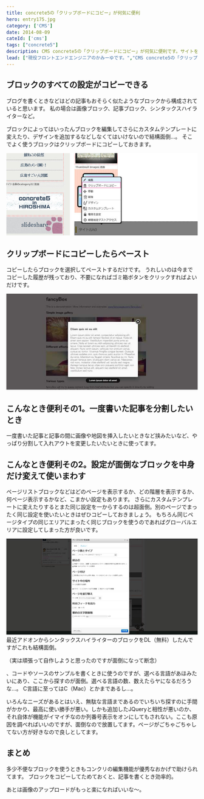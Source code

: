 ```yaml
---
title: concrete5の「クリップボードにコピー」が何気に便利
hero: entry175.jpg
category: ['CMS']
date: 2014-08-09
cateId: ['cms']
tags: ["concrete5"]
description: CMS concrete5の「クリップボードにコピー」が何気に便利です。サイトを編集する際、どうしても似たようなブロックを使うのでヘビロテしてます。なので、その機能や使い方についてご紹介します。
lead: ["現役フロントエンドエンジニアのかみーゆです。","CMS concrete5の「クリップボードにコピー」が何気に便利です。サイトを編集する際、どうしても似たようなブロックを使うのでヘビロテしてます。なので、その機能や使い方についてご紹介します。"]
---
```

## ブロックのすべての設定がコピーできる
ブログを書くときなどはどの記事もおそらく似たようなブロックから構成されていると思います。
私の場合は画像ブロック、記事ブロック、シンタックスハイライターなど。

ブロックによってはいったんブロックを編集してさらにカスタムテンプレートに変えたり、デザインを追加するなどしなくてはいけないので結構面倒…。
そこでよく使うブロックはクリップボードにコピーしておきます。

![ブロックのすべての設定](./images/2014/entry173-1.jpg)

## クリップボードにコピーしたらペースト

コピーしたらブロックを選択してペーストするだけです。
うれしいのは今までコピーした履歴が残っており、不要になればゴミ箱ボタンをクリックすればよいだけです。

![クリップボードにコピーしたらペースト](./images/2014/entry173-2.jpg)

## こんなとき便利その1。一度書いた記事を分割したいとき

一度書いた記事と記事の間に画像や地図を挿入したいときなど挟みたいなど、やっぱり分割して入れアウトを変更したいたいときに使ってます。

## こんなとき便利その2。設定が面倒なブロックを中身だけ変えて使いまわす
ページリストブロックなどはどのページを表示するか、どの階層を表示するか、何ページ表示するかなど、こまかい設定もあります。
さらにカスタムテンプレートに変えたりするとまた同じ設定を一からするのは超面倒。別のページでまったく同じ設定を使いたいときはぜひコピーしておきましょう。
もちろん同じページタイプの同じエリアにまったく同じブロックを使うのであればグローバルエリアに設定してしまった方が良いです。

![クリップボードにコピーしたらペースト](./images/2014/entry173-3.jpg)
最近アドオンからシンタックスハイライターのブロックをDL（無料）したんですがこれも結構面倒。

（実は頑張って自作しようと思ったのですが面倒になって断念）

、コードやソースのサンプルを書くときに使うのですが、選べる言語があほみたいにあり、ここから探すのが面倒。選べる言語の数、数えたらヤになるだろうな…。
C言語に至ってはC（Mac）とかまであるし…。

いろんなニーズがあるとはいえ、無駄な言語まであるのでいちいち探すのに手間がかかり、最高に使い勝手が悪い。しかも追加したJQueryと相性が悪いのか、それ自体が機能がイマイチなのか列番号表示をオンにしてもされない。ここも原因を調べればいいのですが、面倒なので放置してます。ページがごちゃごちゃしてない方が好きなので良しとしてます。

## まとめ
多少不便なブロックを使うときもコンクリの編集機能が優秀なおかげで助けられてます。
ブロックをコピーしてためておくと、記事を書くとき効率的。

あとは画像のアップロードがもっと楽になればいいな～。
